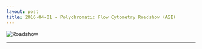 ```yaml
---
layout: post
title: 2016-04-01 - Polychromatic Flow Cytometry Roadshow (ASI)
---
```


![Roadshow](https://raw.githubusercontent.com/tomashhurst/tomashhurst.github.io/master/images/PFC2016.png)

---

<br />
